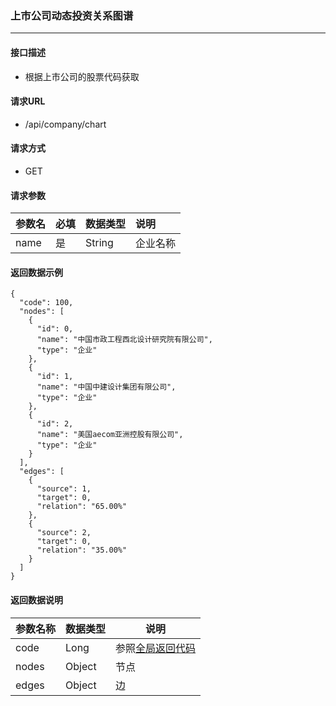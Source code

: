 ### 上市公司动态投资关系图谱

---

#### 接口描述

* 根据上市公司的股票代码获取

#### 请求URL

* /api/company/chart

#### 请求方式

* GET

#### 请求参数

| 参数名 | 必填 | 数据类型 | 说明 |
| :--- | :--- | :--- | :--- |
| name | 是 | String | 企业名称 |

#### 返回数据示例

```
{
  "code": 100,
  "nodes": [
    {
      "id": 0,
      "name": "中国市政工程西北设计研究院有限公司",
      "type": "企业"
    },
    {
      "id": 1,
      "name": "中国中建设计集团有限公司",
      "type": "企业"
    },
    {
      "id": 2,
      "name": "美国aecom亚洲控股有限公司",
      "type": "企业"
    }
  ],
  "edges": [
    {
      "source": 1,
      "target": 0,
      "relation": "65.00%"
    },
    {
      "source": 2,
      "target": 0,
      "relation": "35.00%"
    }
  ]
}
```

#### 返回数据说明

| 参数名称 | 数据类型 | 说明 |
| --- | --- | --- |
| code | Long | 参照[全局返回代码](/数据词典.md) |
| nodes | Object | 节点 |
| edges | Object | 边 |



